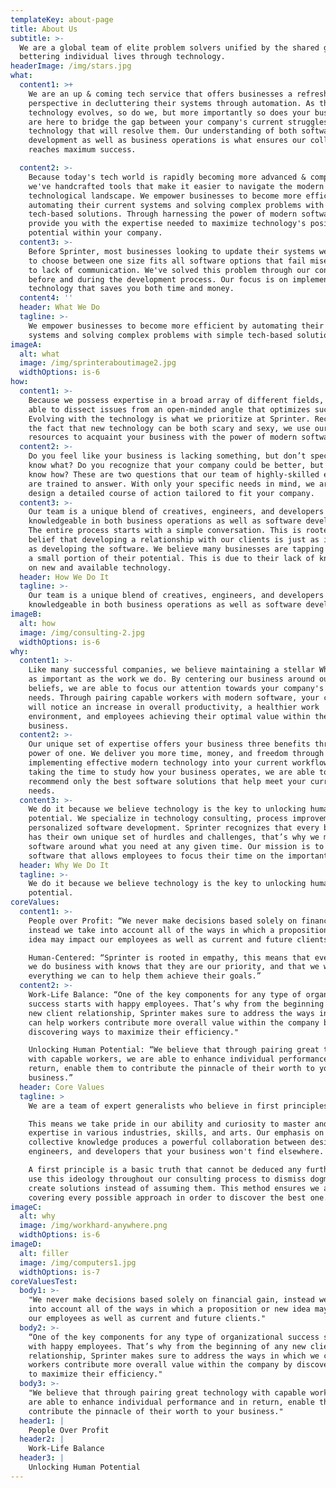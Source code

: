 ```yaml
---
templateKey: about-page
title: About Us
subtitle: >-
  We are a global team of elite problem solvers unified by the shared goal of
  bettering individual lives through technology.
headerImage: /img/stars.jpg
what:
  content1: >+
    We are an up & coming tech service that offers businesses a refreshing
    perspective in decluttering their systems through automation. As the
    technology evolves, so do we, but more importantly so does your business. We
    are here to bridge the gap between your company's current struggles and the
    technology that will resolve them. Our understanding of both software
    development as well as business operations is what ensures our collaboration
    reaches maximum success. 

  content2: >-
    Because today's tech world is rapidly becoming more advanced & complex,
    we've handcrafted tools that make it easier to navigate the modern
    technological landscape. We empower businesses to become more efficient by
    automating their current systems and solving complex problems with simple
    tech-based solutions. Through harnessing the power of modern software, we
    provide you with the expertise needed to maximize technology's positive
    potential within your company. 
  content3: >-
    Before Sprinter, most businesses looking to update their systems were forced
    to choose between one size fits all software options that fail miserably due
    to lack of communication. We've solved this problem through our consulting
    before and during the development process. Our focus is on implementing new
    technology that saves you both time and money. 
  content4: ''
  header: What We Do
  tagline: >-
    We empower businesses to become more efficient by automating their current
    systems and solving complex problems with simple tech-based solutions. 
imageA:
  alt: what
  image: /img/sprinteraboutimage2.jpg
  widthOptions: is-6
how:
  content1: >-
    Because we possess expertise in a broad array of different fields, we are
    able to dissect issues from an open-minded angle that optimizes success.
    Evolving with the technology is what we prioritize at Sprinter. Recognizing
    the fact that new technology can be both scary and sexy, we use our
    resources to acquaint your business with the power of modern software.
  content2: >-
    Do you feel like your business is lacking something, but don’t specifically
    know what? Do you recognize that your company could be better, but don’t
    know how? These are two questions that our team of highly-skilled experts
    are trained to answer. With only your specific needs in mind, we are able to
    design a detailed course of action tailored to fit your company.
  content3: >-
    Our team is a unique blend of creatives, engineers, and developers who are
    knowledgeable in both business operations as well as software development.
    The entire process starts with a simple conversation. This is rooted in our
    belief that developing a relationship with our clients is just as important
    as developing the software. We believe many businesses are tapping into only
    a small portion of their potential. This is due to their lack of knowledge
    on new and available technology. 
  header: How We Do It
  tagline: >-
    Our team is a unique blend of creatives, engineers, and developers who are
    knowledgeable in both business operations as well as software development. 
imageB:
  alt: how
  image: /img/consulting-2.jpg
  widthOptions: is-6
why:
  content1: >-
    Like many successful companies, we believe maintaining a stellar Why is just
    as important as the work we do. By centering our business around our core
    beliefs, we are able to focus our attention towards your company's specific
    needs. Through pairing capable workers with modern software, your company
    will notice an increase in overall productivity, a healthier work
    environment, and employees achieving their optimal value within the
    business. 
  content2: >-
    Our unique set of expertise offers your business three benefits through the
    power of one. We deliver you more time, money, and freedom through
    implementing effective modern technology into your current workflow. Through
    taking the time to study how your business operates, we are able to
    recommend only the best software solutions that help meet your current
    needs. 
  content3: >-
    We do it because we believe technology is the key to unlocking human
    potential. We specialize in technology consulting, process improvement, and
    personalized software development. Sprinter recognizes that every business
    has their own unique set of hurdles and challenges, that’s why we mold the
    software around what you need at any given time. Our mission is to design
    software that allows employees to focus their time on the important tasks. 
  header: Why We Do It
  tagline: >-
    We do it because we believe technology is the key to unlocking human
    potential.
coreValues:
  content1: >-
    People over Profit: “We never make decisions based solely on financial gain,
    instead we take into account all of the ways in which a proposition or new
    idea may impact our employees as well as current and future clients.”

    Human-Centered: “Sprinter is rooted in empathy, this means that every person
    we do business with knows that they are our priority, and that we will do
    everything we can to help them achieve their goals.”
  content2: >-
    Work-Life Balance: “One of the key components for any type of organizational
    success starts with happy employees. That’s why from the beginning of any
    new client relationship, Sprinter makes sure to address the ways in which we
    can help workers contribute more overall value within the company by
    discovering ways to maximize their efficiency."

    Unlocking Human Potential: “We believe that through pairing great technology
    with capable workers, we are able to enhance individual performance and in
    return, enable them to contribute the pinnacle of their worth to your
    business.”
  header: Core Values
  tagline: >
    We are a team of expert generalists who believe in first principles. 

    This means we take pride in our ability and curiosity to master and collect
    expertise in various industries, skills, and arts. Our emphasis on
    collective knowledge produces a powerful collaboration between designers,
    engineers, and developers that your business won't find elsewhere. 

    A first principle is a basic truth that cannot be deduced any further. We
    use this ideology throughout our consulting process to dismiss dogma and
    create solutions instead of assuming them. This method ensures we are
    covering every possible approach in order to discover the best one. 
imageC:
  alt: why
  image: /img/workhard-anywhere.png
  widthOptions: is-6
imageD:
  alt: filler
  image: /img/computers1.jpg
  widthOptions: is-7
coreValuesTest:
  body1: >-
    "We never make decisions based solely on financial gain, instead we take
    into account all of the ways in which a proposition or new idea may impact
    our employees as well as current and future clients."
  body2: >-
    “One of the key components for any type of organizational success starts
    with happy employees. That’s why from the beginning of any new client
    relationship, Sprinter makes sure to address the ways in which we can help
    workers contribute more overall value within the company by discovering ways
    to maximize their efficiency."
  body3: >-
    "We believe that through pairing great technology with capable workers, we
    are able to enhance individual performance and in return, enable them to
    contribute the pinnacle of their worth to your business."
  header1: |
    People Over Profit
  header2: |
    Work-Life Balance
  header3: |
    Unlocking Human Potential
---
```


